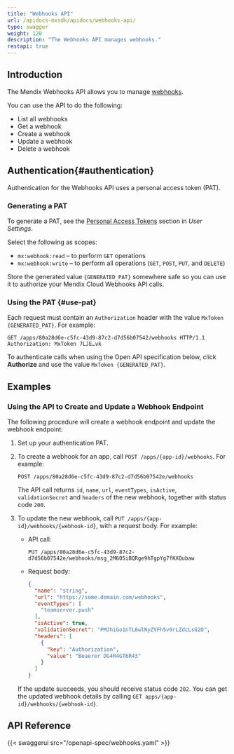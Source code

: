 ```yaml
---
title: "Webhooks API"
url: /apidocs-mxsdk/apidocs/webhooks-api/
type: swagger
weight: 120
description: "The Webhooks API manages webhooks."
restapi: true
---
```


## Introduction

The Mendix Webhooks API allows you to manage [webhooks](/developerportal/deploy/webhooks/).

You can use the API to do the following:

* List all webhooks
* Get a webhook
* Create a webhook
* Update a webhook
* Delete a webhook

## Authentication{#authentication}

Authentication for the Webhooks API uses a personal access token (PAT).

### Generating a PAT

To generate a PAT, see the [Personal Access Tokens](/community-tools/mendix-profile/user-settings/#pat) section in *User Settings*.

Select the following as scopes:

* `mx:webhook:read` – to perform `GET` operations
* `mx:webhook:write` – to perform all operations (`GET`, `POST`, `PUT`, and `DELETE`)

Store the generated value `{GENERATED_PAT}` somewhere safe so you can use it to authorize your Mendix Cloud Webhooks API calls.

### Using the PAT {#use-pat}

Each request must contain an `Authorization` header with the value `MxToken {GENERATED_PAT}`. For example:

```http {linenos=false}
GET /apps/80a28d6e-c5fc-43d9-87c2-d7d56b07542/webhooks HTTP/1.1
Authorization: MxToken 7LJE…vk
```

To authenticate calls when using the Open API specification below, click **Authorize** and use the value `MxToken {GENERATED_PAT}`.

## Examples

### Using the API to Create and Update a Webhook Endpoint

The following procedure will create a webhook endpoint and update the webhook endpoint:

1. Set up your authentication PAT.

2. To create a webhook for an app, call `POST /apps/{app-id}/webhooks`. For example:

   ```http {linenos=false}
   POST /apps/80a28d6e-c5fc-43d9-87c2-d7d56b07542e/webhooks
   ```

   The API call returns `id`, `name`, `url`, `eventTypes`, `isActive`, `validationSecret` and `headers` of the new webhook, together with status code `200`.

3. To update the new webhook, call `PUT /apps/{app-id}/webhooks/{webhook-id}`, with a request body. For example:

    * API call:

        ```http {linenos=false}
        PUT /apps/80a28d6e-c5fc-43d9-87c2-d7d56b07542e/webhooks/msg_2M605iBQRge9hTgpYg7fKXQubaw
        ```

    * Request body:

        ```json
        {
          "name": "string",
          "url": "https://some.domain.com/webhooks",
          "eventTypes": [
            "teamserver.push"
          ],
          "isActive": true,
          "validationSecret": "PMJhiGo1nTL6wlNyZVFh5v9rLZdcLsG2O",
          "headers": [
            {
              "key": "Authorization",
              "value": "Beaerer DG4R4GT6R43"
            }
          ]
        }
        ```

    If the update succeeds, you should receive status code `202`. You can get the updated webhook details by calling `GET apps/{app-id}/webhooks/{webhook-id}`.

## API Reference

{{< swaggerui src="/openapi-spec/webhooks.yaml"  >}}
